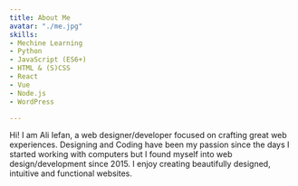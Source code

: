 ```yaml
---
title: About Me
avatar: "./me.jpg"
skills:
- Mechine Learning
- Python
- JavaScript (ES6+)
- HTML & (S)CSS
- React
- Vue
- Node.js
- WordPress

---
```

Hi! I am Ali Iefan, a web designer/developer focused on crafting great web experiences. Designing and Coding have been my passion since the days I started working with computers but I found myself into web design/development since 2015. I enjoy creating beautifully designed, intuitive and functional websites.
